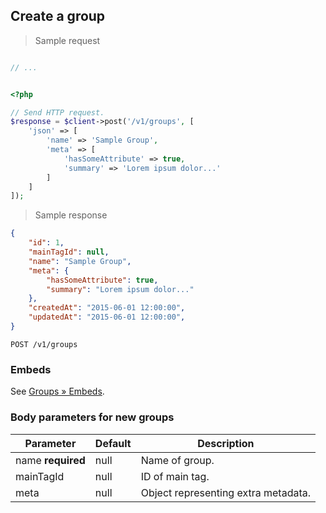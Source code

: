 ## Create a group

> Sample request

```java

```

```c
// ...
```

```csharp

```

```php
<?php

// Send HTTP request.
$response = $client->post('/v1/groups', [
    'json' => [
        'name' => 'Sample Group',
        'meta' => [
            'hasSomeAttribute' => true,
            'summary' => 'Lorem ipsum dolor...'
        ]
    ]
]);
```

> Sample response

```json
{
    "id": 1,
    "mainTagId": null,
    "name": "Sample Group",
    "meta": {
        "hasSomeAttribute": true,
        "summary": "Lorem ipsum dolor..."
    },
    "createdAt": "2015-06-01 12:00:00",
    "updatedAt": "2015-06-01 12:00:00",
}
```

`POST /v1/groups`

### Embeds

See [Groups &raquo; Embeds](#embeds-for-groups).

### Body parameters for new groups

Parameter | Default | Description
--------- | ------- | -----------
name **required** | null | Name of group.
mainTagId | null | ID of main tag.
meta | null | Object representing extra metadata.
